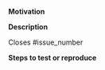 **Motivation**

<!-- Why does this PR exist? What are the goals of the pull request? -->

**Description**

<!-- A clear and concise general description of the changes of this PR commits -->

<!-- If applicable, add screenshots to help explain your solution -->

<!-- Link to issues: Resolves #111, Resolves #222 -->
Closes #issue_number

**Steps to test or reproduce**

<!--Steps to reproduce the behavior:
```sh
git checkout <feature_branch>
lodestar beacon --new-flag option1
```
-->

